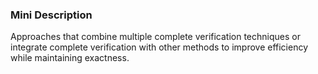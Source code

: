 ### Mini Description

Approaches that combine multiple complete verification techniques or integrate complete verification with other methods to improve efficiency while maintaining exactness.

